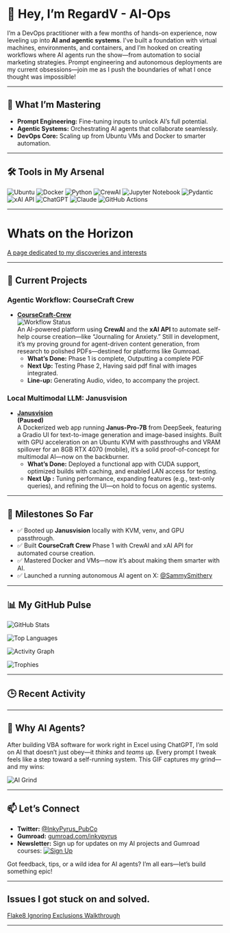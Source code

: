 <!-- Header Section: Confident intro with a nod to Gumroad -->

<!-- Confident intro with a nod to Gumroad -->
# 👋 Hey, I’m RegardV - AI-Ops

<!-- Bio: Your tweak with virtual machines and "what I once thought was impossible" -->
I’m a DevOps practitioner with a few months of hands-on experience, now leveling up into **AI and agentic systems**. I’ve built a foundation with virtual machines, environments, and containers, and I’m hooked on creating workflows where AI agents run the show—from automation to social marketing strategies. Prompt engineering and autonomous deployments are my current obsessions—join me as I push the boundaries of what I once thought was impossible!

---

<!-- Learning Section: Your version, unchanged -->
## 🧠 What I’m Mastering
- **Prompt Engineering:** Fine-tuning inputs to unlock AI’s full potential.
- **Agentic Systems:** Orchestrating AI agents that collaborate seamlessly.
- **DevOps Core:** Scaling up from Ubuntu VMs and Docker to smarter automation.

---

<!-- Tools Section: Your tools, unchanged -->
## 🛠️ Tools in My Arsenal
![Ubuntu](https://img.shields.io/badge/Ubuntu-E95420?style=flat&logo=ubuntu)
![Docker](https://img.shields.io/badge/Docker-2496ED?style=flat&logo=docker)
![Python](https://img.shields.io/badge/Python-3776AB?style=flat&logo=python)
![CrewAI](https://img.shields.io/badge/CrewAI-FF6F61?style=flat)
![Jupyter Notebook](https://img.shields.io/badge/Jupyter-F37626?style=flat&logo=jupyter)
![Pydantic](https://img.shields.io/badge/Pydantic-FF6F00?style=flat&logo=python)
![xAI API](https://img.shields.io/badge/xAI-00A3E0?style=flat)
![ChatGPT](https://img.shields.io/badge/ChatGPT-74AA9C?style=flat&logo=openai)
![Claude](https://img.shields.io/badge/Claude-FF9900?style=flat)
![GitHub Actions](https://img.shields.io/badge/GitHub%20Actions-2088FF?style=flat&logo=github-actions)

---

# Whats on the Horizon 
[A page dedicated to my discoveries and interests](https://github.com/RegardV/RegardV/blob/main/Horizon.md)

---

<!-- Projects Section: Your updates with minor polish -->
## 🚀 Current Projects

### Agentic Workflow: CourseCraft Crew
- **[CourseCraft-Crew](https://github.com/RegardV/CourseCraftCrew)**  
  ![Workflow Status](https://github.com/RegardV/CourseCraftCrew/actions/workflows/main.yml/badge.svg)  
  An AI-powered platform using **CrewAI** and the **xAI API** to automate self-help course creation—like “Journaling for Anxiety.” Still in development, it’s my proving ground for agent-driven content generation, from research to polished PDFs—destined for platforms like Gumroad.  
  - **What’s Done:** Phase 1 is complete, Outputting a complete PDF 
  - **Next Up:** Testing Phase 2, Having said pdf final with images integrated.
  - **Line-up:** Generating Audio, video, to accompany the project. 

<!-- Tip as a comment for you -->
<!-- Tip: Your repo is live—keep pushing code to show progress! -->

### Local Multimodal LLM: Janusvision
- **[Janusvision](https://github.com/RegardV/Janusvision)**  
  **(Paused)**<br>
  A Dockerized web app running **Janus-Pro-7B** from DeepSeek, featuring a Gradio UI for text-to-image generation and image-based insights. Built with GPU acceleration on an Ubuntu KVM with passthroughs and VRAM spillover for an 8GB RTX 4070 (mobile), it’s a solid proof-of-concept for multimodal AI—now on the backburner.  
  - **What’s Done:** Deployed a functional app with CUDA support, optimized builds with caching, and enabled LAN access for testing.  
  - **Next Up :** Tuning performance, expanding features (e.g., text-only queries), and refining the UI—on hold to focus on agentic systems.  

<!-- Tip as a comment for you -->
<!-- Tip: Your Janusvision README is detailed—consider archiving the repo to signal its paused status! -->

---

<!-- Milestones Section: Your updates with SammySmithery -->
## 🌟 Milestones So Far
- ✅ Booted up **Janusvision** locally with KVM, venv, and GPU passthrough.
- ✅ Built **CourseCraft Crew** Phase 1 with CrewAI and xAI API for automated course creation.
- ✅ Mastered Docker and VMs—now it’s about making them smarter with AI.
- ✅ Launched a running autonomous AI agent on X: [@SammySmithery](https://x.com/SammySmithery)

---

<!-- Stats Section: Your version with activity graph, languages, and trophies -->
## 📊 My GitHub Pulse
<!-- General stats -->
![GitHub Stats](https://github-readme-stats.vercel.app/api?username=RegardV&show_icons=true&theme=radical)
<!-- Top languages -->
![Top Languages](https://github-readme-stats.vercel.app/api/top-langs/?username=RegardV&layout=compact&theme=radical)
<!-- Activity graph -->
![Activity Graph](https://github-profile-summary-cards.vercel.app/api/cards/profile-details?username=RegardV&theme=radical)
<!-- Trophies -->
![Trophies](https://github-profile-trophy.vercel.app/?username=RegardV&theme=radical&margin-w=15)

---

<!-- Activity Feed: Updated placeholder for auto-updates -->
## 🕒 Recent Activity
<!-- activity -->

---

<!-- Fun Fact Section: Your VBA story with minor polish -->
## 🤖 Why AI Agents?
After building VBA software for work right in Excel using ChatGPT, I’m sold on AI that doesn’t just obey—it *thinks* and *teams up*. Every prompt I tweak feels like a step toward a self-running system. This GIF captures my grind—and my wins:

![AI Grind](https://media1.giphy.com/media/v1.Y2lkPTc5MGI3NjExdHBtYzI5ZTI2ZHM4aDF4eDQ5bTZkb2dhZ210OHRsYjF3MjJzd3R6dyZlcD12MV9pbnRlcm5hbF9naWZfYnlfaWQmY3Q9Zw/xUA7aY0uswGx7WcigU/giphy.gif)

---

<!-- Connect Section: Your updated links with MailerLite button -->
## 📫 Let’s Connect
- **Twitter:** [@InkyPyrus_PubCo](https://x.com/InkyPyrus_PubCo)
- **Gumroad:** [gumroad.com/inkypyrus](https://inkypyrus.gumroad.com/)
- **Newsletter:** Sign up for updates on my AI projects and Gumroad courses: [![Sign Up](https://img.shields.io/badge/Sign%20Up-Now-green)](https://your-mailerlite-form-url) <!-- Add your MailerLite form URL! -->

Got feedback, tips, or a wild idea for AI agents? I’m all ears—let’s build something epic!

---

## Issues I got stuck on and solved. 
[Flake8 Ignoring Exclusions Walkthrough](https://github.com/RegardV/RegardV/blob/main/flake_ignoring_exclusions.md)

---
